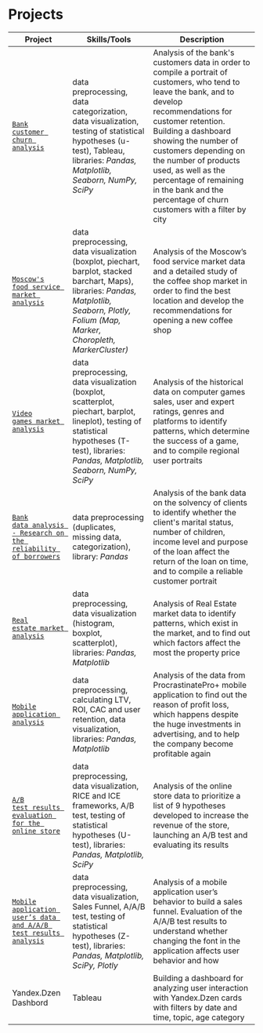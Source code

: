 # Projects

| Project | Skills/Tools |  Description |
|----------|----------|----------|
| <code>[Bank customer churn analysis](https://github.com/Yulia-Ivaniuk/Projects/tree/main/Bank%20customer%20churn%20analysis)</code>    | data preprocessing, data categorization, data visualization, testing of statistical hypotheses (u-test), Tableau, libraries: *Pandas, Matplotlib, Seaborn, NumPy, SciPy*   | Analysis of the bank's customers data in order to compile a portrait of customers, who tend to leave the bank, and to develop recommendations for customer retention. Building a dashboard showing the number of customers depending on the number of products used, as well as the percentage of remaining in the bank and the percentage of churn customers with a filter by city   |
| <code>[Moscow's food service market analysis](https://github.com/Yulia-Ivaniuk/Projects/tree/main/Moscow's%20food%20service%20market%20analysis)</code>    | data preprocessing, data visualization (boxplot, piechart, barplot, stacked barchart, Maps), libraries:  *Pandas, Matplotlib, Seaborn, Plotly, Folium (Map, Marker, Choropleth, MarkerCluster)*   | Analysis of the Moscow’s food service market data and a detailed study of the coffee shop market in order to find the best location and develop the recommendations for opening a new coffee shop   |
| <code>[Video games market analysis](https://github.com/Yulia-Ivaniuk/Projects/tree/main/Video%20games%20market%20analysis)</code>    | data preprocessing, data visualization (boxplot, scatterplot, piechart, barplot, lineplot), testing of statistical hypotheses (T-test), libraries: *Pandas, Matplotlib, Seaborn, NumPy, SciPy*   | Analysis of the historical data on computer games sales, user and expert ratings, genres and platforms to identify patterns, which determine the success of a game, and to compile regional user portraits   |
| <code>[Bank data analysis - Research on the reliability of borrowers](https://github.com/Yulia-Ivaniuk/Projects/tree/main/Bank%20data%20analysis)</code>    | data preprocessing (duplicates, missing data, categorization), library: *Pandas*   | Analysis of the bank data on the solvency of clients to identify whether the client's marital status, number of children, income level and purpose of the loan affect the return of  the loan on time, and to compile a reliable customer portrait   |
| <code>[Real estate market analysis](https://github.com/Yulia-Ivaniuk/Projects/tree/main/Real%20estate%20market%20analysis)</code>    | data preprocessing, data visualization (histogram, boxplot, scatterplot), libraries: *Pandas, Matplotlib*   | Analysis of Real Estate market data to identify  patterns, which exist in the market, and to find out which factors affect the most the property price   |
| <code>[Mobile application analysis](https://github.com/Yulia-Ivaniuk/Projects/tree/main/Mobile%20application%20analysis)</code>    | data preprocessing, calculating LTV, ROI, CAC and user retention,  data visualization, libraries: *Pandas, Matplotlib*   | Analysis of the data from ProcrastinatePro+ mobile application to find out the reason of profit loss, which happens despite the huge investments in advertising, and to help the company become profitable again   |
| <code>[A/B test results evaluation for the online store](https://github.com/Yulia-Ivaniuk/Projects/tree/main/AB%20test%20results%20evaluation%20for%20the%20online%20store)</code>    | data preprocessing, data visualization, RICE and ICE frameworks, A/B test, testing of statistical hypotheses (U-test), libraries: *Pandas, Matplotlib, SciPy*   | Analysis of the online store data to prioritize a list of 9 hypotheses developed to increase the revenue of the store, launching an A/B test and evaluating its results   |
| <code>[Mobile application user’s data and A/A/B test results analysis](https://github.com/Yulia-Ivaniuk/Projects/tree/main/Mobile%20application%20user%E2%80%99s%20data%20and%20AAB%20test%20results%20analysis)</code>    | data preprocessing, data visualization, Sales Funnel, A/A/B test, testing of statistical hypotheses (Z-test), libraries: *Pandas, Matplotlib, SciPy, Plotly*   | Analysis of a mobile application user’s behavior to build a sales funnel. Evaluation of the A/A/B test results to understand whether changing the font in the application affects user behavior and how   |
| Yandex.Dzen Dashbord    | Tableau   | Building a dashboard for analyzing user interaction with Yandex.Dzen cards with filters by date and time, topic, age category   |



    
